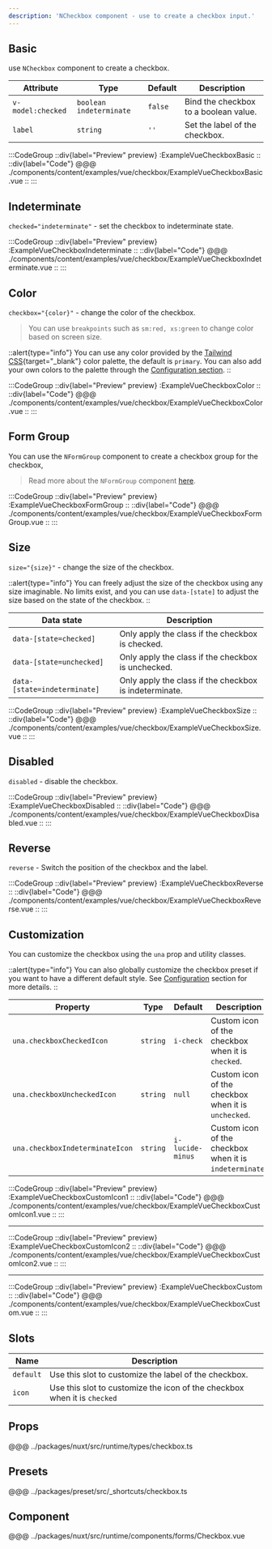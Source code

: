 ```yaml
---
description: 'NCheckbox component - use to create a checkbox input.'
---
```


## Basic

use `NCheckbox` component to create a checkbox.

| Attribute         | Type                      | Default | Description                           |
| ----------------- | ------------------------- | ------- | ------------------------------------- |
| `v-model:checked` | `boolean` `indeterminate` | `false` | Bind the checkbox to a boolean value. |
| `label`           | `string`                  | `''`    | Set the label of the checkbox.        |

:::CodeGroup
::div{label="Preview" preview}
  :ExampleVueCheckboxBasic
::
::div{label="Code"}
@@@ ./components/content/examples/vue/checkbox/ExampleVueCheckboxBasic.vue
::
:::

## Indeterminate

`checked="indeterminate"` - set the checkbox to indeterminate state.

:::CodeGroup
::div{label="Preview" preview}
  :ExampleVueCheckboxIndeterminate
::
::div{label="Code"}
@@@ ./components/content/examples/vue/checkbox/ExampleVueCheckboxIndeterminate.vue
::
:::

## Color

`checkbox="{color}"` - change the color of the checkbox.

> You can use `breakpoints` such as `sm:red, xs:green` to change color based on screen size.

::alert{type="info"}
You can use any color provided by the [Tailwind CSS](https://tailwindcss.com/docs/customizing-colors){target="_blank"} color palette, the default is `primary`. You can also add your own colors to the palette through the [Configuration section](/#getting-started/configuration).
::

:::CodeGroup
::div{label="Preview" preview}
  :ExampleVueCheckboxColor
::
::div{label="Code"}
@@@ ./components/content/examples/vue/checkbox/ExampleVueCheckboxColor.vue
::
:::

## Form Group

You can use the `NFormGroup` component to create a checkbox group for the checkbox,

> Read more about the `NFormGroup` component [here](form-group).

:::CodeGroup
::div{label="Preview" preview}
  :ExampleVueCheckboxFormGroup
::
::div{label="Code"}
@@@ ./components/content/examples/vue/checkbox/ExampleVueCheckboxFormGroup.vue
::
:::

## Size

`size="{size}"` - change the size of the checkbox.

::alert{type="info"}
  You can freely adjust the size of the checkbox using any size imaginable. No limits exist, and you can use `data-[state]` to adjust the size based on the state of the checkbox.
::

| Data state                   | Description                                            |
| ---------------------------- | ------------------------------------------------------ |
| `data-[state=checked]`       | Only apply the class if the checkbox is checked.       |
| `data-[state=unchecked]`     | Only apply the class if the checkbox is unchecked.     |
| `data-[state=indeterminate]` | Only apply the class if the checkbox is indeterminate. |

:::CodeGroup
::div{label="Preview" preview}
  :ExampleVueCheckboxSize
::
::div{label="Code"}
@@@ ./components/content/examples/vue/checkbox/ExampleVueCheckboxSize.vue
::
:::

## Disabled

`disabled` - disable the checkbox.

:::CodeGroup
::div{label="Preview" preview}
  :ExampleVueCheckboxDisabled
::
::div{label="Code"}
@@@ ./components/content/examples/vue/checkbox/ExampleVueCheckboxDisabled.vue
::
:::

## Reverse

`reverse` - Switch the position of the checkbox and the label.

:::CodeGroup
::div{label="Preview" preview}
  :ExampleVueCheckboxReverse
::
::div{label="Code"}
@@@ ./components/content/examples/vue/checkbox/ExampleVueCheckboxReverse.vue
::
:::

## Customization

You can customize the checkbox using the `una` prop and utility classes.

::alert{type="info"}
  You can also globally customize the checkbox preset if you want to have a different default style. See [Configuration](/#getting-started/configuration) section for more details.
::

| Property                        | Type     | Default          | Description                                             |
| ------------------------------- | -------- | ---------------- | ------------------------------------------------------- |
| `una.checkboxCheckedIcon`       | `string` | `i-check`        | Custom icon of the checkbox when it is `checked`.       |
| `una.checkboxUncheckedIcon`     | `string` | `null`           | Custom icon of the checkbox when it is `unchecked`.     |
| `una.checkboxIndeterminateIcon` | `string` | `i-lucide-minus` | Custom icon of the checkbox when it is `indeterminate`. |




:::CodeGroup
::div{label="Preview" preview}
  :ExampleVueCheckboxCustomIcon1
::
::div{label="Code"}
@@@ ./components/content/examples/vue/checkbox/ExampleVueCheckboxCustomIcon1.vue
::
:::

---

:::CodeGroup
::div{label="Preview" preview}
  :ExampleVueCheckboxCustomIcon2
::
::div{label="Code"}
@@@ ./components/content/examples/vue/checkbox/ExampleVueCheckboxCustomIcon2.vue
::
:::

---

:::CodeGroup
::div{label="Preview" preview}
  :ExampleVueCheckboxCustom
::
::div{label="Code"}
@@@ ./components/content/examples/vue/checkbox/ExampleVueCheckboxCustom.vue
::
:::

## Slots

| Name      | Description                                                              |
| --------- | ------------------------------------------------------------------------ |
| `default` | Use this slot to customize the label of the checkbox.                    |
| `icon`    | Use this slot to customize the icon of the checkbox when it is `checked` |

## Props
@@@ ../packages/nuxt/src/runtime/types/checkbox.ts

## Presets
@@@ ../packages/preset/src/_shortcuts/checkbox.ts

## Component
@@@ ../packages/nuxt/src/runtime/components/forms/Checkbox.vue
